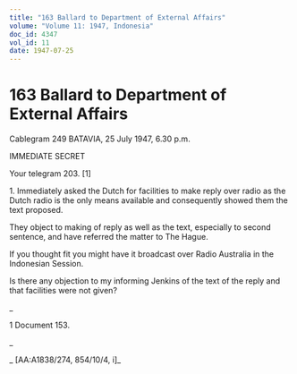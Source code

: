 ```yaml
---
title: "163 Ballard to Department of External Affairs"
volume: "Volume 11: 1947, Indonesia"
doc_id: 4347
vol_id: 11
date: 1947-07-25
---
```


# 163 Ballard to Department of External Affairs

Cablegram 249 BATAVIA, 25 July 1947, 6.30 p.m.

IMMEDIATE SECRET

Your telegram 203. [1]

1\. Immediately asked the Dutch for facilities to make reply over radio as the Dutch radio is the only means available and consequently showed them the text proposed.

They object to making of reply as well as the text, especially to second sentence, and have referred the matter to The Hague.

If you thought fit you might have it broadcast over Radio Australia in the Indonesian Session.

Is there any objection to my informing Jenkins of the text of the reply and that facilities were not given?

_

1 Document 153.

_

_ [AA:A1838/274, 854/10/4, i]_
